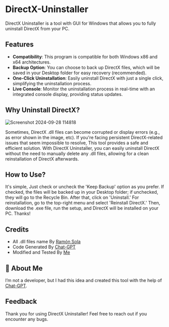 # DirectX-Uninstaller
DirectX Uninstaller is a tool with GUI for Windows that allows you to fully uninstall DirectX from your PC.
## Features

- **Compatibility**: This program is compatible for both Windows x86 and x64 architectures.
- **Backup Option**: You can choose to back up DirectX files, which will be saved in your Desktop folder for easy recovery (recommended).
- **One-Click Uninstallation**: Easily uninstall DirectX with just a single click, simplifying the uninstallation process.
- **Live Console**: Monitor the uninstallation process in real-time with an integrated console display, providing status updates.

## Why Uninstall DirectX?
![Screenshot 2024-09-28 114818](https://github.com/user-attachments/assets/6f0041d1-7f66-42f9-940f-413a49ed0403)

Sometimes, DirectX .dll files can become corrupted or display errors (e.g., as error shown in the image, etc). If you're facing persistent DirectX-related issues that seem impossible to resolve, This tool provides a safe and efficient solution. With DirectX Uninstaller, you can easily uninstall DirectX without the need to manually delete any .dll files, allowing for a clean reinstallation of DirectX afterwards.

## How to Use?
It's simple, Just check or uncheck the 'Keep Backup' option as you prefer. If checked, the files will be backed up in your Desktop folder; if unchecked, they will go to the Recycle Bin. After that, click on 'Uninstall.' For reinstallation, go to the top-right menu and select 'Reinstall DirectX.' Then, download the .exe file, run the setup, and DirectX will be installed on your PC. Thanks!

## Credits

- All .dll files name By [Ramón Sola](https://gist.github.com/rsola)
- Code Generated By [Chat-GPT](https://chatgpt.com/)
- Modified and Tested By [Me](https://github.com/anurag-2008)

## 🚀 About Me
I’m not a developer, but I had this idea and created this tool with the help of [Chat-GPT](https:\\chatgpt.com).
## Feedback

Thank you for using DirectX Uninstaller! Feel free to reach out if you encounter any bugs.

